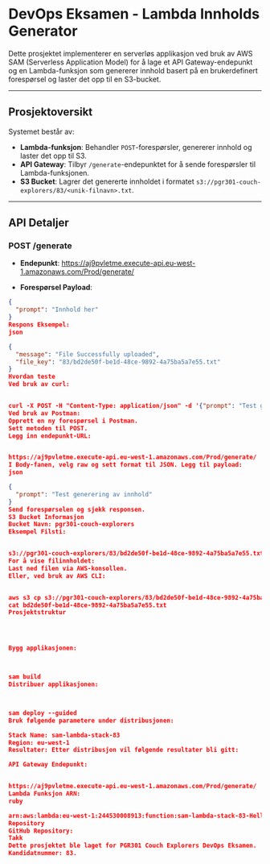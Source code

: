 # DevOps Eksamen - Lambda Innholds Generator

Dette prosjektet implementerer en serverløs applikasjon ved bruk av AWS SAM (Serverless Application Model) for å lage et API Gateway-endepunkt og en Lambda-funksjon som genererer innhold basert på en brukerdefinert forespørsel og laster det opp til en S3-bucket.

---

## Prosjektoversikt

Systemet består av:
- **Lambda-funksjon**: Behandler `POST`-forespørsler, genererer innhold og laster det opp til S3.
- **API Gateway**: Tilbyr `/generate`-endepunktet for å sende forespørsler til Lambda-funksjonen.
- **S3 Bucket**: Lagrer det genererte innholdet i formatet `s3://pgr301-couch-explorers/83/<unik-filnavn>.txt`.

---

## API Detaljer

### **POST /generate**
- **Endepunkt**: 
https://aj9pvletme.execute-api.eu-west-1.amazonaws.com/Prod/generate/



- **Forespørsel Payload**:
```json
{
  "prompt": "Innhold her"
}
Respons Eksempel:
json

{
  "message": "File Successfully uploaded",
  "file_key": "83/bd2de50f-be1d-48ce-9892-4a75ba5a7e55.txt"
}
Hvordan teste
Ved bruk av curl:


curl -X POST -H "Content-Type: application/json" -d '{"prompt": "Test generering av innhold"}' https://aj9pvletme.execute-api.eu-west-1.amazonaws.com/Prod/generate/
Ved bruk av Postman:
Opprett en ny forespørsel i Postman.
Sett metoden til POST.
Legg inn endepunkt-URL:


https://aj9pvletme.execute-api.eu-west-1.amazonaws.com/Prod/generate/
I Body-fanen, velg raw og sett format til JSON. Legg til payload:
json

{
  "prompt": "Test generering av innhold"
}
Send forespørselen og sjekk responsen.
S3 Bucket Informasjon
Bucket Navn: pgr301-couch-explorers
Eksempel Filsti:


s3://pgr301-couch-explorers/83/bd2de50f-be1d-48ce-9892-4a75ba5a7e55.txt
For å vise filinnholdet:
Last ned filen via AWS-konsollen.
Eller, ved bruk av AWS CLI:


aws s3 cp s3://pgr301-couch-explorers/83/bd2de50f-be1d-48ce-9892-4a75ba5a7e55.txt .
cat bd2de50f-be1d-48ce-9892-4a75ba5a7e55.txt
Prosjektstruktur




Bygg applikasjonen:



sam build
Distribuer applikasjonen:



sam deploy --guided
Bruk følgende parametere under distribusjonen:

Stack Name: sam-lambda-stack-83
Region: eu-west-1
Resultater: Etter distribusjon vil følgende resultater bli gitt:

API Gateway Endepunkt:


https://aj9pvletme.execute-api.eu-west-1.amazonaws.com/Prod/generate/
Lambda Funksjon ARN:
ruby

arn:aws:lambda:eu-west-1:244530008913:function:sam-lambda-stack-83-HelloWorldFunction
Repository
GitHub Repository: 
Takk
Dette prosjektet ble laget for PGR301 Couch Explorers DevOps Eksamen.
Kandidatnummer: 83.